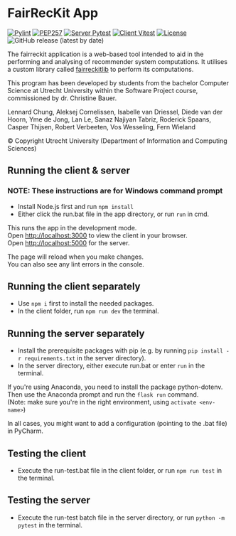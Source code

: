# FairRecKit App
[![Pylint](https://github.com/TheMinefreak23/fair-rec-kit-app/actions/workflows/pylint.yml/badge.svg)](https://github.com/TheMinefreak23/fair-rec-kit-app/actions/workflows/pylint.yml)
[![PEP257](https://github.com/TheMinefreak23/fair-rec-kit-app/actions/workflows/pydoctest.yml/badge.svg)](https://github.com/TheMinefreak23/fair-rec-kit-app/actions/workflows/pydoctest.yml)
[![Server Pytest](https://github.com/TheMinefreak23/fair-rec-kit-app/actions/workflows/pytest.yml/badge.svg)](https://github.com/TheMinefreak23/fair-rec-kit-app/actions/workflows/pytest.yml)
[![Client Vitest](https://github.com/TheMinefreak23/fair-rec-kit-app/actions/workflows/vitest.yml/badge.svg)](https://github.com/TheMinefreak23/fair-rec-kit-app/actions/workflows/vitest.yml)
[![License](https://img.shields.io/badge/License-Apache_2.0-blue.svg)](https://opensource.org/licenses/Apache-2.0)
![GitHub release (latest by date)](https://img.shields.io/github/v/release/TheMinefreak23/fair-rec-kit-app?label=Release)

The fairreckit application is a web-based tool intended to aid in the performing and analysing of recommender system computations. It utilises a custom library called [fairreckitlib](https://github.com/FairRecKit/FairRecKitLib) to perform its computations.

This program has been developed by students from the bachelor Computer Science at
Utrecht University within the Software Project course, commissioned by dr. Christine Bauer. 

Lennard Chung,          Aleksej Cornelissen,
Isabelle van Driessel,  Diede van der Hoorn,
Yme de Jong,            Lan Le,
Sanaz Najiyan Tabriz,   Roderick Spaans,
Casper Thijsen,         Robert Verbeeten,
Vos Wesseling,          Fern Wieland    

© Copyright Utrecht University (Department of Information and Computing Sciences)

## Running the client & server

### NOTE: These instructions are for Windows command prompt

- Install Node.js first and run `npm install`
- Either click the run.bat file in the app directory, or run `run` in cmd.

This runs the app in the development mode.  
Open [http://localhost:3000](http://localhost:3000) to view the client in your browser.  
Open [http://localhost:5000](http://localhost:5000) for the server.

The page will reload when you make changes.  
You can also see any lint errors in the console.

## Running the client separately

- Use `npm i` first to install the needed packages.
- In the client folder, run `npm run dev` the terminal.  

## Running the server separately

- Install the prerequisite packages with pip (e.g. by running `pip install -r requirements.txt` in the server directory).  
- In the server directory, either execute run.bat or enter `run` in the terminal.

If you're using Anaconda, you need to install the package python-dotenv. Then use the Anaconda prompt and run the `flask run` command.  
(Note: make sure you're in the right environment, using `activate <env-name>`)

In all cases, you might want to add a configuration (pointing to the .bat file) in PyCharm.

## Testing the client

- Execute the run-test.bat file in the client folder, or run `npm run test` in the terminal.

## Testing the server

- Execute the run-test batch file in the server directory, or run `python -m pytest` in the terminal.
